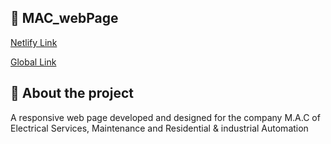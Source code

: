 ## 🚀 MAC_webPage

[Netlify Link](https://macompany.netlify.app) 

[Global Link](https://macmantenimiento.com) 


## 🤔 About the project

A responsive web page developed and designed for the company M.A.C of Electrical Services, Maintenance and Residential & industrial Automation 



